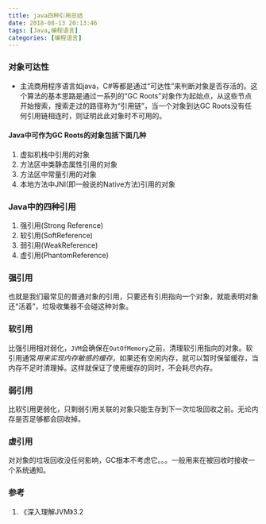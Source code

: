 ```yaml
---
title: java四种引用总结
date: 2018-08-13 20:13:46
tags: [Java,编程语言]
categories: [编程语言]
---
```

### 对象可达性
- 主流商用程序语言如java，C#等都是通过“可达性”来判断对象是否存活的。这个算法的基本思路是通过一系列的“GC Roots”对象作为起始点，从这些节点开始搜索，搜索走过的路径称为“引用链”，当一个对象到达GC Roots没有任何引用链相连时，则证明此此对象时不可用的。
#### Java中可作为GC Roots的对象包括下面几种
1. 虚拟机栈中引用的对象
2. 方法区中类静态属性引用的对象
3. 方法区中常量引用的对象
4. 本地方法中JNI(即一般说的Native方法)引用的对象


### Java中的四种引用
1. 强引用(Strong Reference)
2. 软引用(SoftReference)
3. 弱引用(WeakReference)
4. 虚引用(PhantomReference)

### 强引用
也就是我们最常见的普通对象的引用，只要还有引用指向一个对象，就能表明对象还“活着”，垃圾收集器不会碰这种对象。

### 软引用
比强引用相对弱化，`JVM`会确保在`OutOfMemory`之前，清理软引用指向的对象。软引用通常*用来实现内存敏感的缓存*，如果还有空闲内存，就可以暂时保留缓存，当内存不足时清理掉。这样就保证了使用缓存的同时，不会耗尽内存。

### 弱引用
比软引用更弱化，只剩弱引用关联的对象只能生存到下一次垃圾回收之前。无论内存是否足够都会回收掉。

### 虚引用
对对象的垃圾回收没任何影响，GC根本不考虑它。。。一般用来在被回收时接收一个系统通知。

### 参考
1. 《深入理解JVM》3.2
